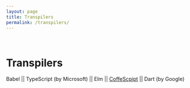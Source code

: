 ```yaml
---
layout: page
title: Transpilers
permalink: /transpilers/
---
```


<br/>

# Transpilers

Babel ||
TypeScript (by Microsoft) ||
Elm ||
<a href="/transpilers/coffee-script/">CoffeScpipt</a> ||
Dart (by Google)
